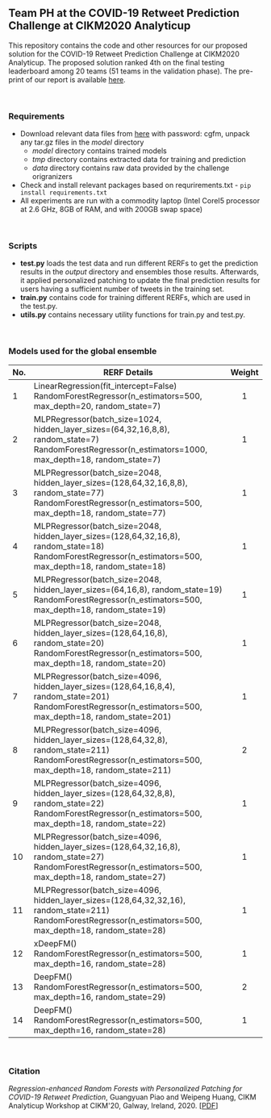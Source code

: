 ## Team PH at the COVID-19 Retweet Prediction Challenge at CIKM2020 Analyticup

This repository contains the code and other resources for our proposed solution for the COVID-19 Retweet Prediction Challenge at CIKM2020 Analyticup. The proposed solution ranked 4th on the final testing leaderboard among 20 teams (51 teams in the validation phase). The pre-print of our report is available [here](http://parklize.github.io/publications/CIKM2020_Analuticup.pdf). 

<br/>

### Requirements
- Download relevant data files from [here](https://pan.baidu.com/s/1cE8eapywzoeXPt-W7t-WVA) with password: cgfm, unpack any tar.gz files in the *model* directory
    - *model* directory contains trained models 
    - *tmp* directory contains extracted data for training and prediction
    - *data* directory contains raw data provided by the challenge origranizers
- Check and install relevant packages based on requrirements.txt - `pip install requirements.txt`
- All experiments are run with a commodity
laptop (Intel CoreI5 processor at 2.6 GHz, 8GB of RAM, and with 200GB swap space)

<br/>

### Scripts
- **test.py** loads the test data and run different RERFs to get the prediction results in the *output* directory and ensembles those results. Afterwards, it applied personalized patching to update the final prediction results for users having a sufficient number of tweets in the training set.   
- **train.py** contains code for training different RERFs, which are used in the test.py.
- **utils.py** contains necessary utility functions for train.py and test.py.

<br/>

### Models used for the global ensemble
| No.        | RERF Details  | Weight |
| ------------- |---|:-------------:|
| 1     | LinearRegression(fit_intercept=False)<br>RandomForestRegressor(n_estimators=500, max_depth=20, random_state=7)| 1 |
| 2     | MLPRegressor(batch_size=1024, hidden_layer_sizes=(64,32,16,8,8), random_state=7)<br>RandomForestRegressor(n_estimators=1000, max_depth=18, random_state=7)| 1 |
| 3     | MLPRegressor(batch_size=2048, hidden_layer_sizes=(128,64,32,16,8,8), random_state=77)<br>RandomForestRegressor(n_estimators=500, max_depth=18, random_state=77)| 1 |
| 4     | MLPRegressor(batch_size=2048, hidden_layer_sizes=(128,64,32,16,8), random_state=18)<br>RandomForestRegressor(n_estimators=500, max_depth=18, random_state=18)| 1 |
| 5     | MLPRegressor(batch_size=2048, hidden_layer_sizes=(64,16,8), random_state=19)<br>RandomForestRegressor(n_estimators=500, max_depth=18, random_state=19)| 1 |
| 6     | MLPRegressor(batch_size=2048, hidden_layer_sizes=(128,64,16,8), random_state=20)<br>RandomForestRegressor(n_estimators=500, max_depth=18, random_state=20)| 1 |
| 7     | MLPRegressor(batch_size=4096, hidden_layer_sizes=(128,64,16,8,4), random_state=201)<br>RandomForestRegressor(n_estimators=500, max_depth=18, random_state=201)| 1 |
| 8     | MLPRegressor(batch_size=4096, hidden_layer_sizes=(128,64,32,8), random_state=211)<br>RandomForestRegressor(n_estimators=500, max_depth=18, random_state=211)| 2 |
| 9     | MLPRegressor(batch_size=4096, hidden_layer_sizes=(128,64,32,8,8), random_state=22)<br>RandomForestRegressor(n_estimators=500, max_depth=18, random_state=22)| 1 |
| 10    | MLPRegressor(batch_size=4096, hidden_layer_sizes=(128,64,32,16,8), random_state=27)<br>RandomForestRegressor(n_estimators=500, max_depth=18, random_state=27)| 1 |
| 11    | MLPRegressor(batch_size=4096, hidden_layer_sizes=(128,64,32,32,16), random_state=211)<br>RandomForestRegressor(n_estimators=500, max_depth=18, random_state=28)| 1 |
| 12    | xDeepFM()<br>RandomForestRegressor(n_estimators=500, max_depth=16, random_state=28)| 1 |
| 13    | DeepFM()<br>RandomForestRegressor(n_estimators=500, max_depth=16, random_state=29)| 2 |
| 14    | DeepFM()<br>RandomForestRegressor(n_estimators=500, max_depth=16, random_state=28)| 1 |
<br/>

### Citation
*Regression-enhanced Random Forests with Personalized Patching for COVID-19 Retweet Prediction*, Guangyuan Piao and Weipeng Huang, CIKM Analyticup Workshop at CIKM'20, Galway, Ireland, 2020. \[[PDF](http://parklize.github.io/publications/CIKM2020_Analuticup.pdf)\]
